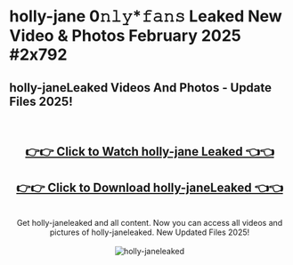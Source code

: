 # holly-jane 0𝚗𝚕𝚢*𝚏𝚊𝚗𝚜 Leaked New Video & Photos February 2025 #2x792

<h2>holly-janeLeaked Videos And Photos - Update Files 2025!</h2>
<br>
<div align="center">
<h2><a href="https://mediaupload.pro?title=holly-jane&ref=11F" rel="nofollow">👉👉 Click to Watch holly-jane Leaked 👈👈</a></h2>
<h2><a href="https://mediaupload.pro?title=holly-jane&ref=11F" rel="nofollow">👉👉 Click to Download holly-janeLeaked 👈👈</a></h2>
<br>
Get holly-janeleaked and all content. Now you can access all videos and pictures of holly-janeleaked. New Updated Files 2025!
<br>
<br>
<a href="https://mediaupload.pro?title=holly-jane&ref=11F" rel="nofollow" data-target="animated-image.originalLink"><img src="https://i.ibb.co/Gkj2r4b/banner.png" alt="holly-janeleaked" style="max-width: 100%; display: inline-block;" data-target="animated-image.originalImage"></a>
</div>
<br>

